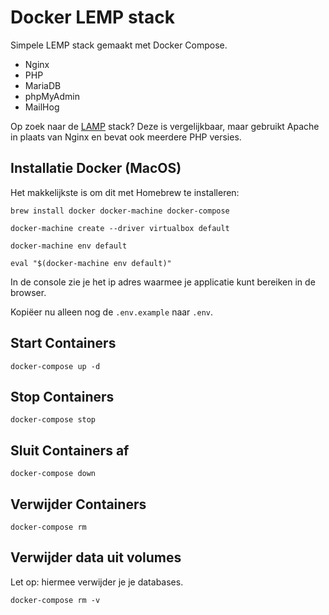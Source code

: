 # Docker LEMP stack

Simpele LEMP stack gemaakt met Docker Compose.

- Nginx
- PHP
- MariaDB
- phpMyAdmin
- MailHog

Op zoek naar de <a href="https://github.com/robmeijerink/dockerlamp">LAMP</a> stack? Deze is vergelijkbaar, maar gebruikt Apache in plaats van Nginx en bevat ook meerdere PHP versies.

## Installatie Docker (MacOS)

Het makkelijkste is om dit met Homebrew te installeren:

`brew install docker docker-machine docker-compose`

`docker-machine create --driver virtualbox default`

`docker-machine env default`

`eval "$(docker-machine env default)"`

In de console zie je het ip adres waarmee je applicatie kunt bereiken in de browser.

Kopiëer nu alleen nog de `.env.example` naar `.env`.

## Start Containers

`docker-compose up -d`

## Stop Containers

`docker-compose stop`

## Sluit Containers af

`docker-compose down`

## Verwijder Containers

`docker-compose rm`

## Verwijder data uit volumes

Let op: hiermee verwijder je je databases.

`docker-compose rm -v`